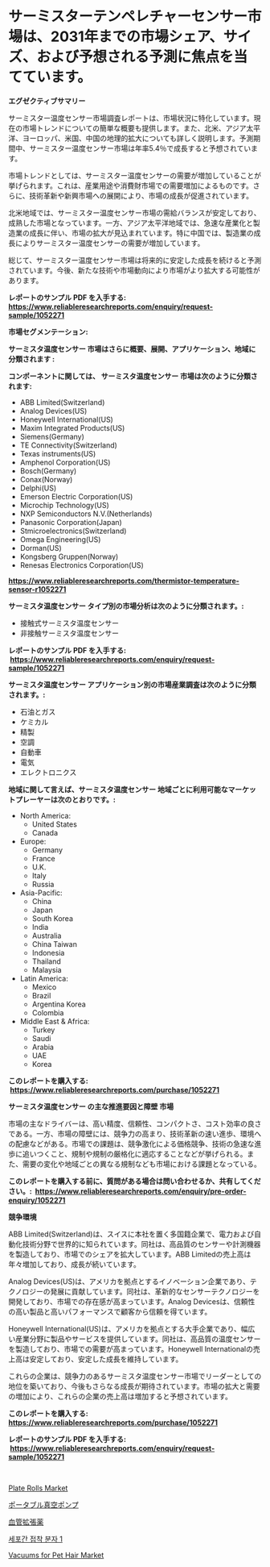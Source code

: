 <p><h1>サーミスターテンペレチャーセンサー市場は、2031年までの市場シェア、サイズ、および予想される予測に焦点を当てています。</h1></p><p><strong>エグゼクティブサマリー</strong></p>
<p><p>サーミスター温度センサー市場調査レポートは、市場状況に特化しています。現在の市場トレンドについての簡単な概要も提供します。また、北米、アジア太平洋、ヨーロッパ、米国、中国の地理的拡大についても詳しく説明します。予測期間中、サーミスター温度センサー市場は年率5.4％で成長すると予想されています。</p><p>市場トレンドとしては、サーミスター温度センサーの需要が増加していることが挙げられます。これは、産業用途や消費財市場での需要増加によるものです。さらに、技術革新や新興市場への展開により、市場の成長が促進されています。</p><p>北米地域では、サーミスター温度センサー市場の需給バランスが安定しており、成熟した市場となっています。一方、アジア太平洋地域では、急速な産業化と製造業の成長に伴い、市場の拡大が見込まれています。特に中国では、製造業の成長によりサーミスター温度センサーの需要が増加しています。</p><p>総じて、サーミスター温度センサー市場は将来的に安定した成長を続けると予測されています。今後、新たな技術や市場動向により市場がより拡大する可能性があります。</p></p>
<p><strong>レポートのサンプル PDF を入手する: <a href="https://www.reliableresearchreports.com/enquiry/request-sample/1052271">https://www.reliableresearchreports.com/enquiry/request-sample/1052271</a></strong></p>
<p><strong>市場セグメンテーション:</strong></p>
<p><strong> サーミスタ温度センサー 市場はさらに概要、展開、アプリケーション、地域に分類されます :</strong></p>
<p><strong>コンポーネントに関しては、 サーミスタ温度センサー 市場は次のように分類されます: &nbsp;</strong></p>
<p><ul><li>ABB Limited(Switzerland)</li><li>Analog Devices(US)</li><li>Honeywell International(US)</li><li>Maxim Integrated Products(US)</li><li>Siemens(Germany)</li><li>TE Connectivity(Switzerland)</li><li>Texas instruments(US)</li><li>Amphenol Corporation(US)</li><li>Bosch(Germany)</li><li>Conax(Norway)</li><li>Delphi(US)</li><li>Emerson Electric Corporation(US)</li><li>Microchip Technology(US)</li><li>NXP Semiconductors N.V.(Netherlands)</li><li>Panasonic Corporation(Japan)</li><li>Stmicroelectronics(Switzerland)</li><li>Omega Engineering(US)</li><li>Dorman(US)</li><li>Kongsberg Gruppen(Norway)</li><li>Renesas Electronics Corporation(US)</li></ul></p>
<p><strong><a href="https://www.reliableresearchreports.com/thermistor-temperature-sensor-r1052271">https://www.reliableresearchreports.com/thermistor-temperature-sensor-r1052271</a></strong></p>
<p><strong> サーミスタ温度センサー タイプ別の市場分析は次のように分類されます。:</strong></p>
<p><ul><li>接触式サーミスタ温度センサー</li><li>非接触サーミスタ温度センサー</li></ul></p>
<p><strong>レポートのサンプル PDF を入手する: &nbsp;<a href="https://www.reliableresearchreports.com/enquiry/request-sample/1052271">https://www.reliableresearchreports.com/enquiry/request-sample/1052271</a></strong></p>
<p><strong> サーミスタ温度センサー アプリケーション別の市場産業調査は次のように分類されます。:</strong></p>
<p><ul><li>石油とガス</li><li>ケミカル</li><li>精製</li><li>空調</li><li>自動車</li><li>電気</li><li>エレクトロニクス</li></ul></p>
<p><strong>地域に関して言えば、サーミスタ温度センサー 地域ごとに利用可能なマーケットプレーヤーは次のとおりです。:</strong></p>
<p><ul>
    <li>
        North America:
        <ul>
            <li>United States</li>
            <li>Canada</li>
        </ul>
    </li>
    <li>
        Europe:
        <ul>
            <li>Germany</li>
            <li>France</li>
            <li>U.K.</li>
            <li>Italy</li>
            <li>Russia</li>
        </ul>
    </li>
    <li>
        Asia-Pacific:
        <ul>
            <li>China</li>
            <li>Japan</li>
            <li>South Korea</li>
            <li>India</li>
            <li>Australia</li>
            <li>China Taiwan</li>
            <li>Indonesia</li>
            <li>Thailand</li>
            <li>Malaysia</li>
        </ul>
    </li>
    <li>
        Latin America:
        <ul>
            <li>Mexico</li>
            <li>Brazil</li>
            <li>Argentina Korea</li>
            <li>Colombia</li>
        </ul>
    </li>
    <li>
        Middle East & Africa:
        <ul>
            <li>Turkey</li>
            <li>Saudi</li>
            <li>Arabia</li>
            <li>UAE</li>
            <li>Korea</li>
        </ul>
    </li>
    </ul></p>
<p><strong>このレポートを購入する: &nbsp;<a href="https://www.reliableresearchreports.com/purchase/1052271">https://www.reliableresearchreports.com/purchase/1052271</a></strong></p>
<p><strong>サーミスタ温度センサー の主な推進要因と障壁 市場</strong></p>
<p><p>市場の主なドライバーは、高い精度、信頼性、コンパクトさ、コスト効率の良さである。一方、市場の障壁には、競争力の高まり、技術革新の速い進歩、環境への配慮などがある。市場での課題は、競争激化による価格競争、技術の急速な進歩に追いつくこと、規制や規制の厳格化に適応することなどが挙げられる。また、需要の変化や地域ごとの異なる規制なども市場における課題となっている。</p></p>
<p><strong>このレポートを購入する前に、質問がある場合は問い合わせるか、共有してください。:&nbsp; <a href="https://www.reliableresearchreports.com/enquiry/pre-order-enquiry/1052271">https://www.reliableresearchreports.com/enquiry/pre-order-enquiry/1052271</a></strong></p>
<p><strong>競争環境</strong></p>
<p><p>ABB Limited(Switzerland)は、スイスに本社を置く多国籍企業で、電力および自動化技術分野で世界的に知られています。同社は、高品質のセンサーや計測機器を製造しており、市場でのシェアを拡大しています。ABB Limitedの売上高は年々増加しており、成長が続いています。</p><p>Analog Devices(US)は、アメリカを拠点とするイノベーション企業であり、テクノロジーの発展に貢献しています。同社は、革新的なセンサーテクノロジーを開発しており、市場での存在感が高まっています。Analog Devicesは、信頼性の高い製品と高いパフォーマンスで顧客から信頼を得ています。</p><p>Honeywell International(US)は、アメリカを拠点とする大手企業であり、幅広い産業分野に製品やサービスを提供しています。同社は、高品質の温度センサーを製造しており、市場での需要が高まっています。Honeywell Internationalの売上高は安定しており、安定した成長を維持しています。</p><p>これらの企業は、競争力のあるサーミスタ温度センサー市場でリーダーとしての地位を築いており、今後もさらなる成長が期待されています。市場の拡大と需要の増加により、これらの企業の売上高は増加すると予想されています。</p></p>
<p><strong>このレポートを購入する: &nbsp; <a href="https://www.reliableresearchreports.com/purchase/1052271">https://www.reliableresearchreports.com/purchase/1052271</a></strong></p>
<p><strong>レポートのサンプル PDF を入手する: &nbsp;<a href="https://www.reliableresearchreports.com/enquiry/request-sample/1052271">https://www.reliableresearchreports.com/enquiry/request-sample/1052271</a></strong><strong></strong></p>
<p>&nbsp;</p>
<p><p><a href="https://github.com/biheemgalvinlouises6hokrh3h/Market-Research-Report-List-2/blob/main/plate-rolls-market.md">Plate Rolls Market</a></p><p><a href="https://medium.com/@amberchain86/%E6%90%BA%E5%B8%AF%E7%94%A8%E7%9C%9F%E7%A9%BA%E3%83%9D%E3%83%B3%E3%83%97%E5%B8%82%E5%A0%B4-%E5%B8%82%E5%A0%B4%E3%82%B7%E3%82%A7%E3%82%A2-%E5%B8%82%E5%A0%B4%E5%8B%95%E5%90%91-%E3%81%9D%E3%81%97%E3%81%A6%E5%B0%86%E6%9D%A5%E3%81%AE%E6%88%90%E9%95%B7%E3%82%92%E6%8E%A2%E3%82%8B-377bdb1c3f66">ポータブル真空ポンプ</a></p><p><a href="https://medium.com/@aidalakin1973/%E8%A1%80%E7%AE%A1%E6%8B%A1%E5%BC%B5%E8%96%AC%E5%B8%82%E5%A0%B4%E8%AA%BF%E6%9F%BB%E3%83%AC%E3%83%9D%E3%83%BC%E3%83%88-%E3%81%9D%E3%81%AE%E6%AD%B4%E5%8F%B2%E3%81%A8%E4%BA%88%E6%B8%AC2024%E5%B9%B4%E3%81%8B%E3%82%892031%E5%B9%B4%E3%81%BE%E3%81%A7-c283f2e8efd7">血管拡張薬</a></p><p><a href="https://medium.com/@flower89678/2024%EB%85%84%EB%B6%80%ED%84%B0-2031%EB%85%84%EA%B9%8C%EC%A7%80%EC%9D%98-%EC%84%B8%EB%B6%84%EC%84%9D-%EB%B0%8F-%ED%81%AC%EA%B8%B0%EB%A1%9C-%EC%98%88%EC%B8%A1%EB%90%9C-%EC%85%80%EA%B0%84-%EC%A0%91%EC%B0%A9-%EB%B6%84%EC%9E%90-1-%EC%8B%9C%EC%9E%A5-81b35733cfa5">세포간 접착 분자 1</a></p><p><a href="https://github.com/guneycigdem35/Market-Research-Report-List-2/blob/main/vacuums-for-pet-hair-market.md">Vacuums for Pet Hair Market</a></p></p>